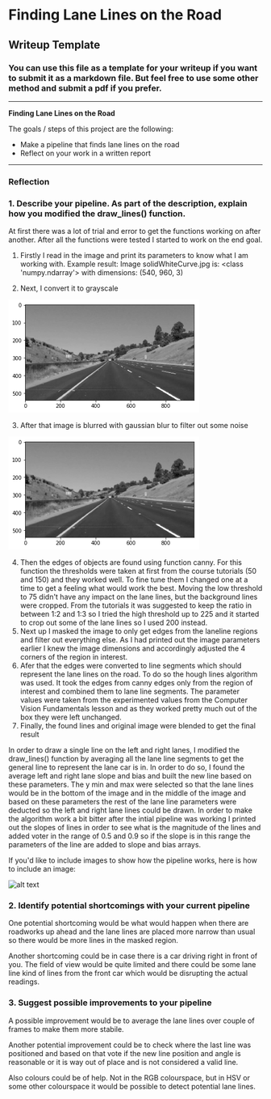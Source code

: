 # **Finding Lane Lines on the Road** 

## Writeup Template

### You can use this file as a template for your writeup if you want to submit it as a markdown file. But feel free to use some other method and submit a pdf if you prefer.

---

**Finding Lane Lines on the Road**

The goals / steps of this project are the following:
* Make a pipeline that finds lane lines on the road
* Reflect on your work in a written report


[//]: # (Image References)

[image0]: ./examples/grayscale.jpg "Grayscale"
[image1]: ./Report_materials/gray.png "Grayscale"
[image2]: ./Report_materials/blur.png "Gaussian blur"

---

### Reflection

### 1. Describe your pipeline. As part of the description, explain how you modified the draw_lines() function.

At first there was a lot of trial and error to get the functions working on after another. After all the functions
were tested I started to work on the end goal.

1. Firstly I read in the image and print its parameters to know what I am working with.
Example result: Image solidWhiteCurve.jpg is:  <class 'numpy.ndarray'>  with dimensions: 	 (540, 960, 3)

2. Next, I convert it to grayscale

![alt text][image1]

3. After that image is blurred with gaussian blur to filter out some noise

![alt text][image2]

4. Then the edges of objects are found using function canny. For this function the thresholds were taken
at first from the course tutorials (50 and 150) and they worked well. To fine tune them I changed one at a time
to get a feeling what would work the best. Moving the low threshold to 75 didn't have any impact on the lane
lines, but the background lines were cropped. From the tutorials it was suggested to keep the ratio in between
1:2 and 1:3 so I tried the high threshold up to 225 and it started to crop out some of the lane lines so I used
200 instead.
5. Next up I masked the image to only get edges from the laneline regions and filter out everything else. As I 
had printed out the image parameters earlier I knew the image dimensions and accordingly adjusted the 4 corners 
of the region in interest.
6. Afer that the edges were converted to line segments which should represent the lane lines on the road. To do so
the hough lines algorithm was used. It took the edges from canny edges only from the region of interest and combined
them to lane line segments. The parameter values were taken from the experimented values from the Computer Vision
Fundamentals lesson and as they worked pretty much out of the box they were left unchanged.
7. Finally, the found lines and original image were blended to get the final result


In order to draw a single line on the left and right lanes, I modified the draw_lines() function by averaging all
the lane line segments to get the general line to represent the lane car is in. In order to do so, I found the 
average left and right lane slope and bias and built the new line based on these parameters. The y min and max
were selected so that the lane lines would be in the bottom of the image and in the middle of the image and based
on these parameters the rest of the lane line parameters were deducted so the left and right lane lines could be 
drawn. In order to make the algorithm work a bit bitter after the intial pipeline was working I printed out the 
slopes of lines in order to see what is the magnitude of the lines and added voter in the range of 0.5 and 0.9 so
if the slope is in this range the parameters of the line are added to slope and bias arrays.

If you'd like to include images to show how the pipeline works, here is how to include an image: 

![alt text][image0]


### 2. Identify potential shortcomings with your current pipeline

One potential shortcoming would be what would happen when there are roadworks up ahead and the lane lines
are placed more narrow than usual so there would be more lines in the masked region. 

Another shortcoming could be in case there is a car driving right in front of you. The field of view would
be quite limited and there could be some lane line kind of lines from the front car which would be disrupting 
the actual readings.


### 3. Suggest possible improvements to your pipeline

A possible improvement would be to average the lane lines over couple of frames to make them more stabile.

Another potential improvement could be to check where the last line was positioned and based on that vote 
if the new line position and angle is reasonable or it is way out of place and is not considered a valid
line.

Also colours could be of help. Not in the RGB colourspace, but in HSV or some other colourspace it would be 
possible to detect potential lane lines.

